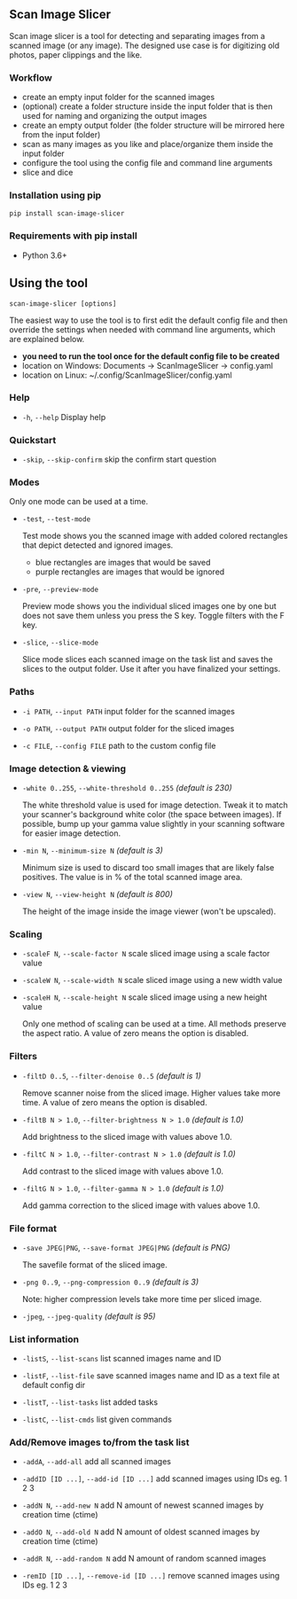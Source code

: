 Scan Image Slicer
---
Scan image slicer is a tool for detecting and separating images from a scanned image (or any image). The designed use case is for digitizing old photos, paper clippings and the like.

### Workflow
- create an empty input folder for the scanned images
- (optional) create a folder structure inside the input folder that is then used for naming and organizing the output images
- create an empty output folder (the folder structure will be mirrored here from the input folder)
- scan as many images as you like and place/organize them inside the input folder
- configure the tool using the config file and command line arguments
- slice and dice


### Installation using pip
```
pip install scan-image-slicer
```

### Requirements with pip install
- Python 3.6+

Using the tool
---
```
scan-image-slicer [options]
```
The easiest way to use the tool is to first edit the default config file and then override the settings when needed with command line arguments, which are explained below.
- **you need to run the tool once for the default config file to be created**
- location on Windows: Documents -> ScanImageSlicer -> config.yaml
- location on Linux: ~/.config/ScanImageSlicer/config.yaml
### Help
- `-h`, `--help` Display help

### Quickstart

- `-skip`, `--skip-confirm` skip the confirm start question

### Modes
Only one mode can be used at a time.

- `-test`, `--test-mode`

    Test mode shows you the scanned image with added colored rectangles that depict detected and ignored images.
    - blue rectangles are images that would be saved
    - purple rectangles are images that would be ignored

- `-pre`, `--preview-mode`

    Preview mode shows you the individual sliced images one by one but does not save them unless you press the S key. Toggle filters with the F key.

- `-slice`, `--slice-mode`

    Slice mode slices each scanned image on the task list and saves the slices to the output folder. Use it after you have finalized your settings.

### Paths
- `-i PATH`, `--input PATH` input folder for the scanned images

- `-o PATH`, `--output PATH` output folder for the sliced images

- `-c FILE`, `--config FILE` path to the custom config file

### Image detection & viewing
- `-white 0..255`, `--white-threshold 0..255` _(default is 230)_

    The white threshold value is used for image detection. Tweak it to match your scanner's background white color (the space between images). If possible, bump up your gamma value slightly in your scanning software for easier image detection.

- `-min N`, `--minimum-size N` _(default is 3)_

    Minimum size is used to discard too small images that are likely false positives. The value is in % of the total scanned image area.

- `-view N`, `--view-height N` _(default is 800)_

    The height of the image inside the image viewer (won't be upscaled).

### Scaling
- `-scaleF N`, `--scale-factor N` scale sliced image using a scale factor value

- `-scaleW N`, `--scale-width N` scale sliced image using a new width value

- `-scaleH N`, `--scale-height N` scale sliced image using a new height value

    Only one method of scaling can be used at a time. All methods preserve the aspect ratio. A value of zero means the option is disabled.

### Filters
- `-filtD 0..5`, `--filter-denoise 0..5` _(default is 1)_

    Remove scanner noise from the sliced image. Higher values take more time. A value of zero means the option is disabled.

- `-filtB N > 1.0`, `--filter-brightness N > 1.0` _(default is 1.0)_

    Add brightness to the sliced image with values above 1.0.

- `-filtC N > 1.0`, `--filter-contrast N > 1.0` _(default is 1.0)_

    Add contrast to the sliced image with values above 1.0.

- `-filtG N > 1.0`, `--filter-gamma N > 1.0` _(default is 1.0)_

    Add gamma correction to the sliced image with values above 1.0.

### File format
- `-save JPEG|PNG`, `--save-format JPEG|PNG` _(default is PNG)_

    The savefile format of the sliced image.

- `-png 0..9`, `--png-compression 0..9` _(default is 3)_

    Note: higher compression levels take more time per sliced image.

- `-jpeg`, `--jpeg-quality` _(default is 95)_

### List information
- `-listS`, `--list-scans` list scanned images name and ID

- `-listF`, `--list-file` save scanned images name and ID as a text file at default config dir

- `-listT`, `--list-tasks` list added tasks

- `-listC`, `--list-cmds` list given commands

### Add/Remove images to/from the task list
- `-addA`, `--add-all` add all scanned images

- `-addID [ID ...]`, `--add-id [ID ...]` add scanned images using IDs eg. 1 2 3

- `-addN N`, `--add-new N` add N amount of newest scanned images by creation time (ctime)

- `-addO N`, `--add-old N` add N amount of oldest scanned images by creation time (ctime)

- `-addR N`, `--add-random N` add N amount of random scanned images

- `-remID [ID ...]`, `--remove-id [ID ...]` remove scanned images using IDs eg. 1 2 3